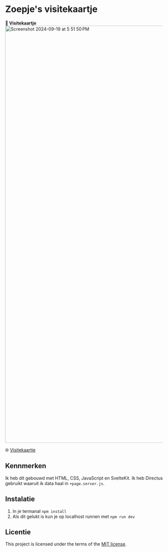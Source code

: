 # Zoepje's visitekaartje
**📸 Visitekaartje**
<img width="1335" alt="Screenshot 2024-09-19 at 5 51 50 PM" src="https://github.com/user-attachments/assets/877b669d-23ad-4b1a-8aa2-d84c7bf73ecb">

🌐 [Visitekaartje](https://your-tribe-for-life-profile-card-red.vercel.app/)

## Kennmerken
Ik heb dit gebouwd met HTML, CSS, JavaScript en SvelteKit. Ik heb Directus gebruikt waaruit ik data haal in `+page.server.js`. 

## Instalatie
1. In je termanal `npm install`
1. Als dit gelukt is kun je op localhost runnen met `npm run dev`

## Licentie

This project is licensed under the terms of the [MIT license](./LICENSE).
